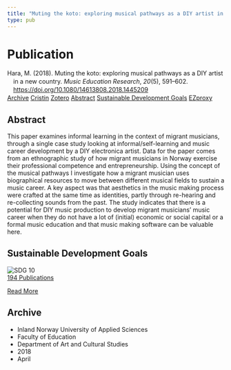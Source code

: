 ```yaml
---
title: "Muting the koto: exploring musical pathways as a DIY artist in a new country"
type: pub
---
```

<h1>Publication</h1>
<article id="csl-bib-container-UVUUQVCS" class="csl-bib-container">
  <div class="csl-bib-body" style="line-height: 1.35; padding-left: 1em; text-indent:-1em;">
  <div class="csl-entry">Hara, M. (2018). Muting the koto: exploring musical pathways as a DIY artist in a new country. <i>Music Education Research</i>, <i>20</i>(5), 591&#x2013;602. <a href="https://doi.org/10.1080/14613808.2018.1445209">https://doi.org/10.1080/14613808.2018.1445209</a></div>
</div>
  <div class="csl-bib-buttons">
    <a href="#taxonomy-article-UVUUQVCS" class="csl-bib-button">Archive</a>
    <a href="https://app.cristin.no/results/show.jsf?id=1577687" alt="Cristin URL" class="csl-bib-button">Cristin</a>
    <a href="http://zotero.org/groups/5022929/items/UVUUQVCS" alt="Zotero URL" class="csl-bib-button">Zotero</a>
    <a href="#abstract-article-UVUUQVCS" class="csl-bib-button">Abstract</a>
    <a href="#sdg-article-UVUUQVCS" class="csl-bib-button">Sustainable Development Goals</a>
    <a href="http://ezproxy.inn.no/login?url=https://doi.org/10.1080/14613808.2018.1445209" class="csl-bib-button">EZproxy</a>
  </div>
  <div id="csl-bib-meta-container-UVUUQVCS"></div>
</article>
<div id="csl-bib-meta-UVUUQVCS" class="csl-bib-meta">
  <article id="abstract-article-UVUUQVCS" class="abstract-article">
    <h1>Abstract</h1>
    This paper examines informal learning in the context of migrant musicians, through a single case study looking at informal/self-learning and music career development by a DIY electronica artist. Data for the paper comes from an ethnographic study of how migrant musicians in Norway exercise their professional competence and entrepreneurship. Using the concept of the musical pathways I investigate how a migrant musician uses biographical resources to move between different musical fields to sustain a music career. A key aspect was that aesthetics in the music making process were crafted at the same time as identities, partly through re-hearing and re-collecting sounds from the past. The study indicates that there is a potential for DIY music production to develop migrant musicians’ music career when they do not have a lot of (initial) economic or social capital or a formal music education and that music making software can be valuable here.
  </article>
  <article id="sdg-article-UVUUQVCS" class="sdg-article">
    <h1>Sustainable Development Goals</h1>
    <div class="sdg-container"><div id="sdg10" class="sdg">
<img src="{{< params subfolder >}}images/sdg/sdg10_en.png" class="image" alt="SDG 10">
<div class="sdg-overlay">
<a href="{{< params subfolder >}}en/archive/?sdg=10#archive" class="sdg-publication-count"><span>194</span> Publications</a>
<p><a href="https://sdgs.un.org/goals/goal10" class="sdg-read-more">Read More</a></p>
</div>
</div></div>
  </article>
  <article id="taxonomy-article-UVUUQVCS" class="taxonomy-article">
    <h1>Archive</h1>
    <ul>
      <li>Inland Norway University of Applied Sciences</li>
      <li>Faculty of Education</li>
      <li>Department of Art and Cultural Studies</li>
      <li>2018</li>
      <li>April</li>
    </ul>
  </article>
</div>
